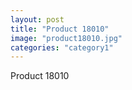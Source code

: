 ```yaml
---
layout: post
title: "Product 18010"
image: "product18010.jpg"
categories: "category1"
---
```

Product 18010
